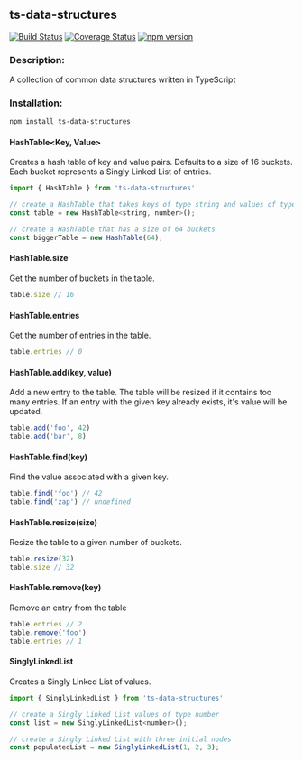 ## ts-data-structures

[![Build Status](https://travis-ci.com/codybonney/ts-data-structures.svg?branch=master)](https://travis-ci.com/codybonney/ts-data-structures)
[![Coverage Status](https://coveralls.io/repos/github/codybonney/ts-data-structures/badge.svg?branch=master)](https://coveralls.io/github/codybonney/ts-data-structures?branch=master)
[![npm version](http://img.shields.io/npm/v/ts-data-structures.svg?style=flat)](https://npmjs.org/package/ts-data-structures "View this project on npm")

### Description:
A collection of common data structures written in TypeScript

### Installation:
```bash
npm install ts-data-structures
```

#### HashTable<Key, Value>
Creates a hash table of key and value pairs. Defaults to a size of 16 buckets.
Each bucket represents a Singly Linked List of entries.
```javascript
import { HashTable } from 'ts-data-structures'

// create a HashTable that takes keys of type string and values of type number
const table = new HashTable<string, number>();

// create a HashTable that has a size of 64 buckets
const biggerTable = new HashTable(64);
```
#### HashTable.size
Get the number of buckets in the table.
```javascript
table.size // 16
```
#### HashTable.entries
Get the number of entries in the table.
```javascript
table.entries // 0
```
#### HashTable.add(key, value)
Add a new entry to the table.
The table will be resized if it contains too many entries.
If an entry with the given key already exists, it's value will be updated.
```javascript
table.add('foo', 42)
table.add('bar', 8)
```
#### HashTable.find(key)
Find the value associated with a given key.
```javascript
table.find('foo') // 42
table.find('zap') // undefined
```
#### HashTable.resize(size)
Resize the table to a given number of buckets.
```javascript
table.resize(32)
table.size // 32
```
#### HashTable.remove(key)
Remove an entry from the table
```javascript
table.entries // 2
table.remove('foo')
table.entries // 1
```

#### SinglyLinkedList<Value>
Creates a Singly Linked List of values.
```javascript
import { SinglyLinkedList } from 'ts-data-structures'

// create a Singly Linked List values of type number
const list = new SinglyLinkedList<number>();

// create a Singly Linked List with three initial nodes
const populatedList = new SinglyLinkedList(1, 2, 3);

```
